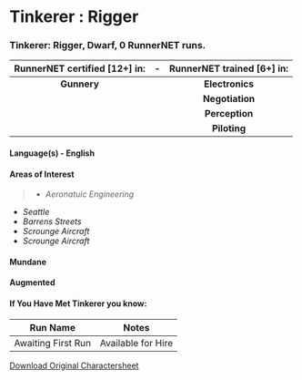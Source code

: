 # Tinkerer : Rigger

### Tinkerer: Rigger, Dwarf, 0 RunnerNET runs.



| RunnerNET certified [12+] in:|-| RunnerNET trained [6+] in:|
| :-: |:-: |:-:|
| **Gunnery**||**Electronics** |
| || **Negotiation** |
| || **Perception**|
| || **Piloting**|


#### Language(s) - English
#### Areas of Interest
> - *Aeronatuic Engineering*
- *Seattle*
- *Barrens Streets*
- *Scrounge Aircraft*
- *Scrounge Aircraft*

#### Mundane
#### Augmented
#### If You Have Met Tinkerer you know:
> 

| Run Name| Notes|
| ----------- | ----------- |
| Awaiting First Run | Available for Hire |

[Download Original Charactersheet](./assets/Tinkerer.pdf)
